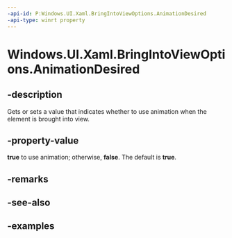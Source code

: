 ```yaml
---
-api-id: P:Windows.UI.Xaml.BringIntoViewOptions.AnimationDesired
-api-type: winrt property
---
```


<!-- Property syntax.
public bool AnimationDesired { get;  set; }
-->

# Windows.UI.Xaml.BringIntoViewOptions.AnimationDesired

## -description
Gets or sets a value that indicates whether to use animation when the element is brought into view.



## -property-value
**true** to use animation; otherwise, **false**. The default is **true**.

## -remarks

## -see-also


## -examples

